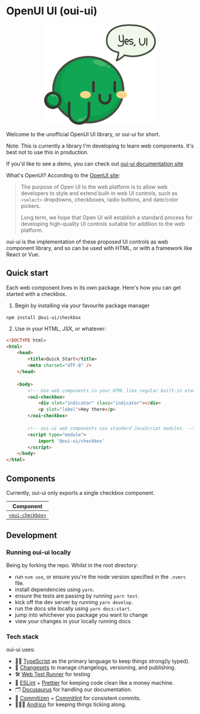 # OpenUI UI (oui-ui)

<div align="center">
<img width="300" src="./images/yui-speech.png" alt="image of Yui, the OpenUI UI mascot" ></img>
</div>

Welcome to the unofficial OpenUI UI library, or oui-ui for short.

Note: This is currently a library I'm developing to learn web components. It's best not to use this in production.

If you'd like to see a demo, you can check out [oui-ui documentation site](https://loving-hamilton-660a1a.netlify.app/)

What's OpenUI? According to the [OpenUI site](https://open-ui.org/):

> The purpose of Open UI to the web platform is to allow web developers to style and extend built-in web UI controls, such as `<select>` dropdowns, checkboxes, radio buttons, and date/color pickers.
>
> Long term, we hope that Open UI will establish a standard process for developing high-quality UI controls suitable for addition to the web platform.

oui-ui is the implementation of these proposed UI controls as web component library, and so can be used with HTML, or with a framework like React or Vue.

## Quick start

Each web component lives in its own package. Here's how you can get started with a checkbox.

1. Begin by installing via your favourite package manager

`npm install @oui-ui/checkbox`

2. Use in your HTML, JSX, or whatever:

```html
<!DOCTYPE html>
<html>
    <head>
        <title>Quick Start</title>
        <meta charset="UTF-8" />
    </head>

    <body>
        <!-- Use web components in your HTML like regular built-in elements. -->
        <oui-checkbox>
            <div slot="indicator" class="indicator"></div>
            <p slot="label">Hey there</p>
        </oui-checkbox>

        <!-- oui-ui web components use standard JavaScript modules. -->
        <script type="module">
            import '@oui-ui/checkbox'
        </script>
    </body>
</html>
```

## Components

Currently, oui-ui only exports a single checkbox component.

| Component                                                                             |
| ------------------------------------------------------------------------------------- |
| [`<oui-checkbox>`](https://github.com/andrico1234/oui-ui/tree/main/packages/checkbox) |

## Development

### Running oui-ui locally

Being by forking the repo. Whilst in the root directory:

-   run `nvm use`, or ensure you're the node version specified in the `.nvmrc` file.
-   install dependencies using `yarn`.
-   ensure the tests are passing by running `yarn test`.
-   kick off the dev server by running `yarn develop`.
-   run the docs site locally using `yarn docs:start`.
-   jump into whichever you package you want to change
-   view your changes in your locally running docs

### Tech stack

oui-ui uses:

-   💪🏾 [TypeScript](https://www.typescriptlang.org/) as the primary language to keep things strong(ly typed).
-   📝 [Changesets](https://github.com/atlassian/changesets) to manage changelogs, versioning, and publishing.
-   🛠 [Web Test Runner](https://github.com/modernweb-dev/web) for testing
-   🧼 [ESLint](https://eslint.org/) + [Prettier](https://prettier.io/) for keeping code clean like a money machine.
-   🗂 [Docusaurus](https://docusaurus.io/) for handling our documentation.
-   🤖 [Commitizen](http://commitizen.github.io/cz-cli/) + [Commitlint](https://commitlint.js.org/#/) for consistent commits.
-   🙋🏽‍♂️ [Andrico](https://twitter.com/AndricoKaroulla) for keeping things ticking along.
